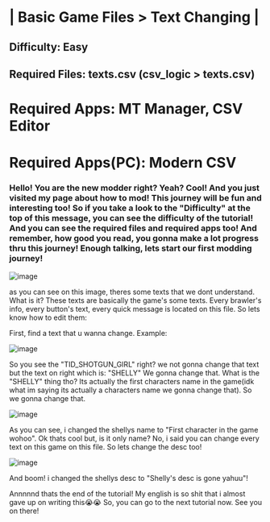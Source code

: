 # | Basic Game Files > Text Changing |
## Difficulty: Easy
## Required Files: texts.csv (csv_logic > texts.csv)
# Required Apps: MT Manager, CSV Editor
# Required Apps(PC): Modern CSV

### Hello! You are the new modder right? Yeah? Cool! And you just visited my page about how to mod! This journey will be fun and interesting too! So if you take a look to the "Difficulty" at the top of this message, you can see the difficulty of the tutorial! And you can see the required files and required apps too! And remember, how good you read, you gonna make a lot progress thru this journey! Enough talking, lets start our first modding journey!

![image](https://github.com/user-attachments/assets/2f033bf6-eb07-41cf-a85c-8b4d51d9b6b0)

as you can see on this image, theres some texts that we dont understand. What is it?
These texts are basically the game's some texts. Every brawler's info, every button's text, every quick message is located on this file.
So lets know how to edit them:

First, find a text that u wanna change.
Example:

![image](https://github.com/user-attachments/assets/ebfef824-ffc3-4dba-9c3f-e5c2c1b19de4)

So you see the "TID_SHOTGUN_GIRL" right? we not gonna change that text but the text on right which is:
"SHELLY"
We gonna change that.
What is the "SHELLY" thing tho?
Its actually the first characters name in the game(idk what im saying its actually a characters name we gonna change that). So we gonna change that.

![image](https://github.com/user-attachments/assets/2762d137-a021-4875-8706-db3b68d9eb80)

As you can see, i changed the shellys name to "First character in the game wohoo".
Ok thats cool but, is it only name?
No, i said you can change every text on this game on this file.
So lets change the desc too!

![image](https://github.com/user-attachments/assets/ba76a179-1a9b-46f6-9dc4-a78c125e9c3e)

And boom! i changed the shellys desc to "Shelly's desc is gone yahuu"!


Annnnnd thats the end of the tutorial! My english is so shit that i almost gave up on writing this😭😭
So, you can go to the next tutorial now. See you on there!
